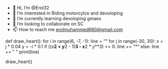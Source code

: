 - 👋 Hi, I’m @Erol32
- 👀 I’m interested in Riding motorcylce and devoloping
- 🌱 I’m currently learning devoloping gmaes
- 💞️ I’m looking to collaborate on SC  
- 📫 How to reach me erolmuhammed660@gmail.com  

<!---
Erol32/Erol32 is a ✨ special ✨ repository because its `README.md` (this file) appears on your GitHub profile.
You can click the Preview link to take a look at your changes.
--->
def draw_heart():
    for i in range(6, -7, -1):
        line = ""
        for j in range(-30, 30):
            x = j * 0.04
            y = -i * 0.1
            if ((x**2 + y**2 - 1)**3 - x**2 * y**3) <= 0:
                line += "*"
            else:
                line += " "
        print(line)

draw_heart()
